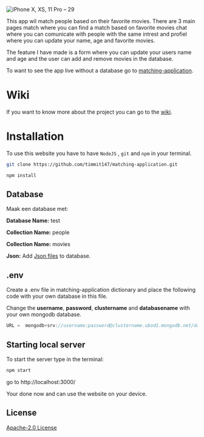 ![iPhone X, XS, 11 Pro – 29](https://user-images.githubusercontent.com/29665951/109518608-aec35d00-7aaa-11eb-8641-45633a293ffb.png)

This app wil match people based on their favorite movies. There are 3 main pages match where you can find a match based on favorite movies chat where you can comunicate with people with the same intrest and profiel where you can update your name, age and favorite movies. 

The feature I have made is a form where you can update your users name and age and the user can add and remove movies in the database.

To want to see the app live without a database go to [matching-application][matching-application].

# Wiki 
If you want to know more about the project you can go to the [wiki][wiki].

# Installation

To use this website you have to have ```NodeJS``` , ```git``` and ```npm``` in your terminal.

```bash
git clone https://github.com/timmit147/matching-application.git
```
```bash
npm install
```

## Database

Maak een database met:

**Database Name:** test

**Collection Name:** people

**Collection Name:** movies

**Json:** Add [Json files][Json files] to database.

## .env

Create a .env file in matching-application dictionary and place the following code with your own database in this file.

Change the **username**, **password**, **clustername** and **databasename** with your own mongodb database.

```javascript
URL =  mongodb+srv://username:password@clustername.ubod1.mongodb.net/databasename
```

## Starting local server
To start the server type in the terminal:

```bash
npm start
```

go to http://localhost:3000/

Your done now and can use the website on your device.

## License
[Apache-2.0 License][License]

[wiki]:https://github.com/timmit147/matching-application/wiki
[License]:https://github.com/timmit147/matching-application/blob/main/LICENSE
[matching-application]:https://timmit147.github.io/matching-application/public/index.html
[Json files]:https://github.com/timmit147/matching-application/tree/main/json

